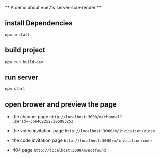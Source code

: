 ** A demo about vue2's server-side-render **

## install Dependencies
``` npm install ```

## build project
``` npm run build-dev ```

## run server
``` npm start ```

## open brower and preview the page

* the channel page
``` http://localhost:3000/m/channel?userId=-3664622527285983253 ```

* the video invitation page
``` http://localhost:3000/m/invitation/video ```

* the code invitation page
``` http://localhost:3000/m/invitation/code ```

* 404 page
``` http://localhost:3000/m/notfound ```
